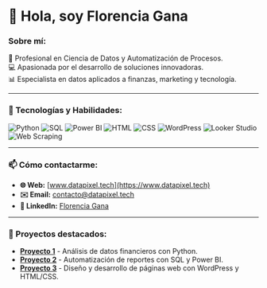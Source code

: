 # 👋 Hola, soy Florencia Gana

### Sobre mí:
🌟 Profesional en Ciencia de Datos y Automatización de Procesos.  
💻 Apasionada por el desarrollo de soluciones innovadoras.  
📊 Especialista en datos aplicados a finanzas, marketing y tecnología.

---

### 🚀 Tecnologías y Habilidades:

![Python](https://img.shields.io/badge/-Python-blue)
![SQL](https://img.shields.io/badge/-SQL-lightgrey)
![Power BI](https://img.shields.io/badge/-Power--BI-yellow)
![HTML](https://img.shields.io/badge/-HTML-orange)
![CSS](https://img.shields.io/badge/-CSS-blue)
![WordPress](https://img.shields.io/badge/-WordPress-lightblue)
![Looker Studio](https://img.shields.io/badge/-Looker--Studio-green)
![Web Scraping](https://img.shields.io/badge/-Web--Scraping-brightgreen)

---

### 📫 Cómo contactarme:
- **🌐 Web:** [www.datapixel.tech](https://www.datapixel.tech)  
- **✉️ Email:** [contacto@datapixel.tech](mailto:contacto@datapixel.tech)  
- **🔗 LinkedIn:** [Florencia Gana](https://linkedin.com/in/florenciagana)

---

### 🌟 Proyectos destacados:
- [**Proyecto 1**](#) - Análisis de datos financieros con Python.
- [**Proyecto 2**](#) - Automatización de reportes con SQL y Power BI.
- [**Proyecto 3**](#) - Diseño y desarrollo de páginas web con WordPress y HTML/CSS.
